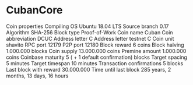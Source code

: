 # CubanCore

Coin properties
Compiling OS	Ubuntu 18.04 LTS
Source branch	0.17
Algorithm	SHA-256
Block type	Proof-of-Work
Coin name	Cuban
Coin abbreviation	DCUC
Address letter	C
Address letter testnet	C
Coin unit	shavito
RPC port	12179
P2P port	12180
Block reward	6 coins
Block halving	1.000.000 blocks
Coin supply	13.000.000 coins
Premine amount	1.000.000 coins
Coinbase maturity	5 ( + 1 default confirmation) blocks
Target spacing	5 minutes
Target timespan	10 minutes
Transaction confirmations	5 blocks
Last block with reward	30.000.000
Time until last block	285 years, 2 months, 13 days, 16 hours
